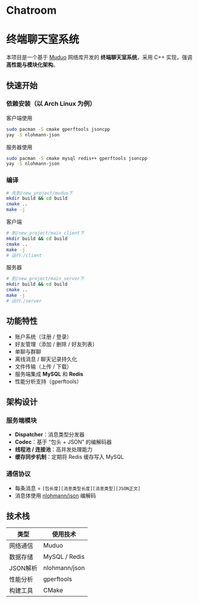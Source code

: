 # Chatroom

# 终端聊天室系统

本项目是一个基于 [Muduo](https://github.com/chenshuo/muduo) 网络库开发的 **终端聊天室系统**，采用 C++ 实现，强调 **高性能与模块化架构**。

## 快速开始

### 依赖安装（以 Arch Linux 为例）

客户端使用

```bash
sudo pacman -S cmake gperftools jsoncpp
yay -S nlohmann-json

```
服务器使用
```bash
sudo pacman -S cmake mysql redis++ gperftools jsoncpp
yay -S nlohmann-json
```

### 编译
```bash
# 先到/new_project/muduo下
mkdir build && cd build
cmake ..
make -j
```
客户端
```bash
# 到/new_project/main_client下
mkdir build && cd build
cmake ..
make -j
# 运行./client
```
服务器
```bash
# 到/new_project/main_server下
mkdir build && cd build
cmake ..
make -j
# 运行./server
```

## 功能特性

-  账户系统（注册 / 登录）
-  好友管理（添加 / 删除 / 好友列表）
-  单聊与群聊
-  离线消息 / 聊天记录持久化
-  文件传输（上传 / 下载）
-  服务端集成 **MySQL** 和 **Redis**
-  性能分析支持（gperftools）

## 架构设计

### 服务端模块

- **Dispatcher**：消息类型分发器
- **Codec**：基于 “包头 + JSON” 的编解码器
- **线程池 / 连接池**：高并发处理能力
- **缓存同步机制**：定期将 Redis 缓存写入 MySQL

### 通信协议

- 每条消息 = `[包长度][消息类型长度][消息类型][JSON正文]`
- 消息体使用 [nlohmann/json](https://github.com/nlohmann/json) 编解码

## 技术栈

| 类型        | 使用技术         |
|-------------|------------------|
| 网络通信    | Muduo            |
| 数据存储    | MySQL / Redis    |
| JSON解析    | nlohmann/json    |
| 性能分析    | gperftools       |
| 构建工具    | CMake            |
